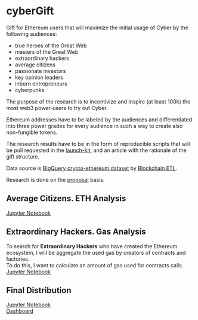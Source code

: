 # cyberGift

Gift for Ethereum users that will maximize the initial usage of Cyber by the following audiences:

- true heroes of the Great Web
- masters of the Great Web
- extraordinary hackers
- average citizens
- passionate investors
- key opinion leaders
- inborn entrepreneurs
- cyberpunks  

The purpose of the research is to incentivize and inspire (at least 100k) the most web3 power-users to try out Cyber.

Ethereum addresses have to be labeled by the audiences and differentiated into three power grades for every audience 
in such a way to create also non-fungible tokens.

The research results have to be in the form of reproducible scripts that will be pull requested in the 
[launch-kit](https://github.com/cybercongress/launch-kit), and an article with the rationale of the gift structure.

Data source is [BigQuery crypto-ethereum dataset](https://console.cloud.google.com/bigquery?d=crypto_ethereum&p=bigquery-public-data&page=dataset&project=cosmic-keep-223223) 
by [Blockchain ETL](https://github.com/blockchain-etl).

Research is done on the [proposal](https://cyber.page/governance/20) basis.

## Average Citizens. ETH Analysis

[Jupyter Notebook](average_citizens__eth_analysis.ipynb)

## Extraordinary Hackers. Gas Analysis

To search for **Extraordinary Hackers** who have created the Ethereum ecosystem, I will be aggregate the used gas by creators of contracts and factories.  
To do this, I want to calculate an amount of gas used for contracts calls.  
[Jupyter Notebook](extraordinary_hackers__gas_analysis.ipynb)

## Final Distribution

[Jupyter Notebook](final_distribution.ipynb)  
[Dashboard](https://datastudio.google.com/u/0/reporting/53e1c28b-9f10-497c-9b5b-9f2a4749450b)
